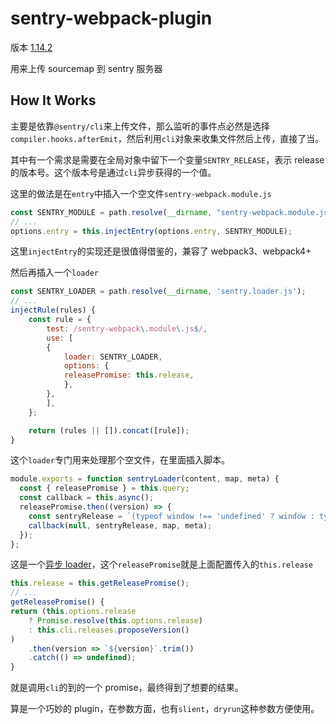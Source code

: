 # sentry-webpack-plugin

版本 [1.14.2](https://github.com/getsentry/sentry-webpack-plugin/tree/v1.14.2)

用来上传 sourcemap 到 sentry 服务器

## How It Works

主要是依靠`@sentry/cli`来上传文件，那么监听的事件点必然是选择`compiler.hooks.afterEmit`，然后利用`cli`对象来收集文件然后上传，直接了当。

其中有一个需求是需要在全局对象中留下一个变量`SENTRY_RELEASE`，表示 release 的版本号。这个版本号是通过`cli`异步获得的一个值。

这里的做法是在`entry`中插入一个空文件`sentry-webpack.module.js`

```js
const SENTRY_MODULE = path.resolve(__dirname, "sentry-webpack.module.js");
// ...
options.entry = this.injectEntry(options.entry, SENTRY_MODULE);
```

这里`injectEntry`的实现还是很值得借鉴的，兼容了 webpack3、webpack4+

然后再插入一个`loader`

```js
const SENTRY_LOADER = path.resolve(__dirname, 'sentry.loader.js');
// ...
injectRule(rules) {
	const rule = {
		test: /sentry-webpack\.module\.js$/,
		use: [
		{
			loader: SENTRY_LOADER,
			options: {
			releasePromise: this.release,
			},
		},
		],
	};

	return (rules || []).concat([rule]);
}
```

这个`loader`专门用来处理那个空文件，在里面插入脚本。

```js
module.exports = function sentryLoader(content, map, meta) {
  const { releasePromise } = this.query;
  const callback = this.async();
  releasePromise.then((version) => {
    const sentryRelease = `(typeof window !== 'undefined' ? window : typeof global !== 'undefined' ? global : typeof self !== 'undefined' ? self : {}).SENTRY_RELEASE={id:"${version}"};`;
    callback(null, sentryRelease, map, meta);
  });
};
```

这是一个[异步 loader](https://webpack.js.org/api/loaders/#asynchronous-loaders)，这个`releasePromise`就是上面配置传入的`this.release`

```js
this.release = this.getReleasePromise();
// ...
getReleasePromise() {
return (this.options.release
	? Promise.resolve(this.options.release)
	: this.cli.releases.proposeVersion()
)
	.then(version => `${version}`.trim())
	.catch(() => undefined);
}
```

就是调用`cli`的到的一个 promise，最终得到了想要的结果。

算是一个巧妙的 plugin，在参数方面，也有`slient`，`dryrun`这种参数方便使用。
